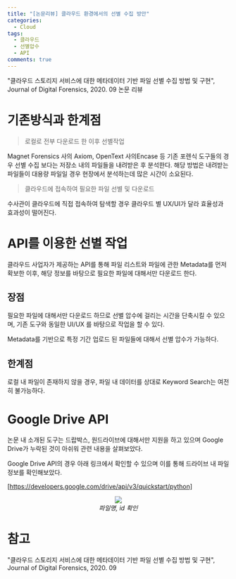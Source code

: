 ```yaml
---
title: "[논문리뷰] 클라우드 환경에서의 선별 수집 방안"
categories:
  - Cloud
tags:
  - 클라우드
  - 선별압수
  - API
comments: true
---
```


"클라우드 스토리지 서비스에 대한 메타데이터 기반 파일 선별 수집 방법 및 구현", Journal of Digital Forensics, 2020. 09 논문 리뷰


# 기존방식과 한계점

> 로컬로 전부 다운로드 한 이후 선별작업

Magnet Forensics 사의 Axiom, OpenText 사의Encase 등 기존 포렌식 도구들의 경우 선별 수집 보다는 저장소 내의 파일들을 내려받은 후 분석한다. 
해당 방법은 내려받는 파일들이 대용량 파일일 경우 현장에서 분석하는데 많은 시간이 소요된다.

> 클라우드에 접속하여 필요한 파일 선별 및 다운로드

수사관이 클라우드에 직접 접속하여 탐색할 경우 클라우드 별 UX/UI가 달라 효율성과 효과성이 떨어진다.


# API를 이용한 선별 작업

클라우드 사업자가 제공하는 API를 통해 파일 리스트와 파일에 관한 Metadata를 먼저 확보한 이후, 
해당 정보를 바탕으로 필요한 파일에 대해서만 다운로드 한다.

## 장점

필요한 파일에 대해서만 다운로드 하므로 선별 압수에 걸리는 시간을 단축시킬 수 있으며, 
기존 도구와 동일한 UI/UX 를 바탕으로 작업을 할 수 있다.

Metadata를 기반으로 특정 기간 업로드 된 파일들에 대해서 선별 압수가 가능하다.

## 한계점

로컬 내 파일이 존재하지 않을 경우, 파일 내 데이터를 상대로 Keyword Search는 여전히 불가능하다.


# Google Drive API

논문 내 소개된 도구는 드랍박스, 원드라이브에 대해서만 지원을 하고 있으며 Google Drive가 누락된 것이 아쉬워 관련 내용을 살펴보았다.

Google Drive API의 경우 아래 링크에서 확인할 수 있으며 이를 통해 드라이브 내 파일 정보를 확인해보았다.

[https://developers.google.com/drive/api/v3/quickstart/python]

<center><p><img src="/assets/폴더명/파일명.jpg"><br><em>파일명, id 확인</em></p></center>


# 참고

"클라우드 스토리지 서비스에 대한 메타데이터 기반 파일 선별 수집 방법 및 구현", Journal of Digital Forensics, 2020. 09

